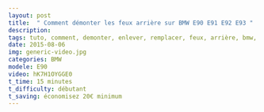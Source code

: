 ```yaml
---
layout: post
title:  " Comment démonter les feux arrière sur BMW E90 E91 E92 E93 "
description: 
tags: tuto, comment, demonter, enlever, remplacer, feux, arrière, bmw, e90, e91, e92, e93, serie 3,
date: 2015-08-06 
img: generic-video.jpg
categories: BMW
modele: E90
video: hK7H1OYGGE0
t_time: 15 minutes
t_difficulty: débutant
t_saving: économisez 20€ minimum
---
```

